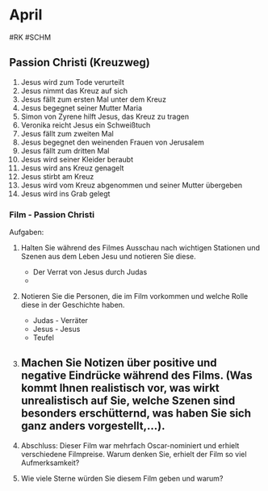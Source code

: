 # April
#RK #SCHM 

## Passion Christi (Kreuzweg)

1. Jesus wird zum Tode verurteilt
2. Jesus nimmt das Kreuz auf sich
3. Jesus fällt zum ersten Mal unter dem Kreuz
4. Jesus begegnet seiner Mutter Maria
5. Simon von Zyrene hilft Jesus, das Kreuz zu tragen
6. Veronika reicht Jesus ein Schweißtuch
7. Jesus fällt zum zweiten Mal
8. Jesus begegnet den weinenden Frauen von Jerusalem
9. Jesus fällt zum dritten Mal
10. Jesus wird seiner Kleider beraubt
11. Jesus wird ans Kreuz genagelt
12. Jesus stirbt am Kreuz
13. Jesus wird vom Kreuz abgenommen und seiner Mutter übergeben
14. Jesus wird ins Grab gelegt


### Film - Passion Christi

Aufgaben:
1. Halten Sie während des Filmes Ausschau nach wichtigen Stationen und Szenen aus dem Leben Jesu und notieren Sie diese.
	- Der Verrat von Jesus durch Judas
	- 
1. Notieren Sie die Personen, die im Film vorkommen und welche Rolle diese in der Geschichte haben.
	- Judas - Verräter
	- Jesus - Jesus
	- Teufel

3. Machen Sie Notizen über positive und negative Eindrücke während des Films. (Was kommt Ihnen realistisch vor, was wirkt unrealistisch auf Sie, welche Szenen sind besonders erschütternd, was haben Sie sich ganz anders vorgestellt,…).
	- 

5. Abschluss: Dieser Film war mehrfach Oscar-nominiert und erhielt verschiedene Filmpreise. Warum denken Sie, erhielt der Film so viel Aufmerksamkeit?

6. Wie viele Sterne würden Sie diesem Film geben und warum?